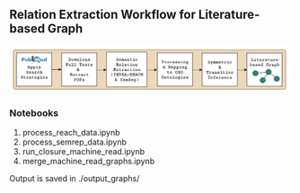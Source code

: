 ## Relation Extraction Workflow for Literature-based Graph

![MR-workflow](../images/MR_workflow.png)

### Notebooks

1. process_reach_data.ipynb
2. process_semrep_data.ipynb
3. run_closure_machine_read.ipynb
4. merge_machine_read_graphs.ipynb

Output is saved in ./output_graphs/